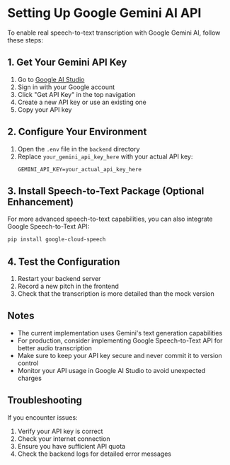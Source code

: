 # Setting Up Google Gemini AI API

To enable real speech-to-text transcription with Google Gemini AI, follow these steps:

## 1. Get Your Gemini API Key

1. Go to [Google AI Studio](https://aistudio.google.com/)
2. Sign in with your Google account
3. Click "Get API Key" in the top navigation
4. Create a new API key or use an existing one
5. Copy your API key

## 2. Configure Your Environment

1. Open the `.env` file in the `backend` directory
2. Replace `your_gemini_api_key_here` with your actual API key:
   ```
   GEMINI_API_KEY=your_actual_api_key_here
   ```

## 3. Install Speech-to-Text Package (Optional Enhancement)

For more advanced speech-to-text capabilities, you can also integrate Google Speech-to-Text API:

```bash
pip install google-cloud-speech
```

## 4. Test the Configuration

1. Restart your backend server
2. Record a new pitch in the frontend
3. Check that the transcription is more detailed than the mock version

## Notes

- The current implementation uses Gemini's text generation capabilities
- For production, consider implementing Google Speech-to-Text API for better audio transcription
- Make sure to keep your API key secure and never commit it to version control
- Monitor your API usage in Google AI Studio to avoid unexpected charges

## Troubleshooting

If you encounter issues:
1. Verify your API key is correct
2. Check your internet connection
3. Ensure you have sufficient API quota
4. Check the backend logs for detailed error messages
